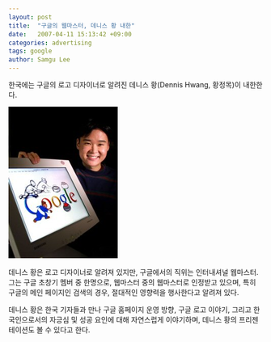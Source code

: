 ```yaml
---
layout: post
title:  "구글의 웹마스터, 데니스 황 내한"
date:   2007-04-11 15:13:42 +09:00
categories: advertising
tags: google
author: Samgu Lee
---
```

한국에는 구글의 로고 디자이너로 알려진 데니스 황(Dennis Hwang, 황정목)이 내한한다.

![데니스 황](/assets/dennis-hwang.jpg)

데니스 황은 로고 디자이너로 알려져 있지만, 구글에서의 직위는 인터내셔널 웹마스터. 그는 구글 초창기 멤버 중 한명으로, 웹마스터 중의 웹마스터로 인정받고 있으며, 특히 구글의 메인 페이지인 검색의 경우, 절대적인 영향력을 행사한다고 알려져 있다.

데니스 황은 한국 기자들과 만나 구글 홈페이지 운영 방향, 구글 로고 이야기, 그리고 한국인으로서의 자긍심 및 성공 요인에 대해 자연스럽게 이야기하며, 데니스 황의 프리젠테이션도 볼 수 있다고 한다.
